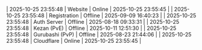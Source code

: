 | 2025-10-25 23:55:48 | Website | Online | 2025-10-25 23:55:45 |
| 2025-10-25 23:55:48 | Registration | Offline | 2025-09-09 16:40:23 |
| 2025-10-25 23:55:48 | Auth Server | Offline | 2025-08-18 09:33:31 |
| 2025-10-25 23:55:48 | Kezan (PvE) | Offline | 2025-10-11 12:51:30 |
| 2025-10-25 23:55:48 | Gurubashi (PvP) | Offline | 2025-08-23 21:44:06 |
| 2025-10-25 23:55:48 | Cloudflare | Online | 2025-10-25 23:55:45 |
